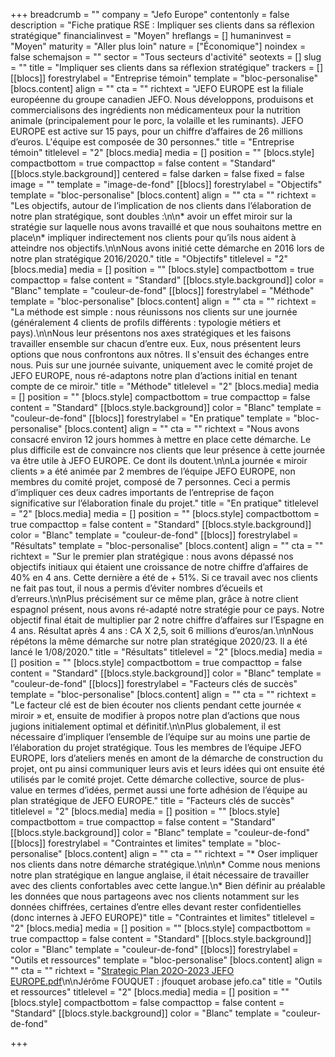 +++
breadcrumb = ""
company = "Jefo Europe"
contentonly = false
description = "Fiche pratique RSE : Impliquer ses clients dans sa réflexion stratégique"
financialinvest = "Moyen"
hreflangs = []
humaninvest = "Moyen"
maturity = "Aller plus loin"
nature = ["Économique"]
noindex = false
schemajson = ""
sector = "Tous secteurs d'activité"
seotexts = []
slug = ""
title = "Impliquer ses clients dans sa réflexion stratégique"
trackers = []
[[blocs]]
forestrylabel = "Entreprise témoin"
template = "bloc-personalise"
[blocs.content]
align = ""
cta = ""
richtext = "JEFO EUROPE est la filiale européenne du groupe canadien JEFO. Nous développons, produisons et commercialisons des ingrédients non médicamenteux pour la nutrition animale (principalement pour le porc, la volaille et les ruminants). JEFO EUROPE est active sur 15 pays, pour un chiffre d’affaires de 26 millions d’euros. L'équipe est composée de 30 personnes."
title = "Entreprise témoin"
titlelevel = "2"
[blocs.media]
media = []
position = ""
[blocs.style]
compactbottom = true
compacttop = false
content = "Standard"
[[blocs.style.background]]
centered = false
darken = false
fixed = false
image = ""
template = "image-de-fond"
[[blocs]]
forestrylabel = "Objectifs"
template = "bloc-personalise"
[blocs.content]
align = ""
cta = ""
richtext = "Les objectifs, autour de l’implication de nos clients dans l’élaboration de notre plan stratégique, sont doubles :\n\n* avoir un effet miroir sur la stratégie sur laquelle nous avons travaillé et que nous souhaitons mettre en place\n* impliquer indirectement nos clients pour qu’ils nous aident à atteindre nos objectifs.\n\nNous avons initié cette démarche en 2016 lors de notre plan stratégique 2016/2020."
title = "Objectifs"
titlelevel = "2"
[blocs.media]
media = []
position = ""
[blocs.style]
compactbottom = true
compacttop = false
content = "Standard"
[[blocs.style.background]]
color = "Blanc"
template = "couleur-de-fond"
[[blocs]]
forestrylabel = "Méthode"
template = "bloc-personalise"
[blocs.content]
align = ""
cta = ""
richtext = "La méthode est simple : nous réunissons nos clients sur une journée (généralement 4 clients de profils différents : typologie métiers et pays).\n\nNous leur présentons nos axes stratégiques et les faisons travailler ensemble sur chacun d’entre eux. Eux, nous présentent leurs options que nous confrontons aux nôtres. Il s'ensuit des échanges entre nous. Puis sur une journée suivante, uniquement avec le comité projet de JEFO EUROPE, nous ré-adaptons notre plan d’actions initial en tenant compte de ce miroir."
title = "Méthode"
titlelevel = "2"
[blocs.media]
media = []
position = ""
[blocs.style]
compactbottom = true
compacttop = false
content = "Standard"
[[blocs.style.background]]
color = "Blanc"
template = "couleur-de-fond"
[[blocs]]
forestrylabel = "En pratique"
template = "bloc-personalise"
[blocs.content]
align = ""
cta = ""
richtext = "Nous avons consacré environ 12 jours hommes à mettre en place cette démarche. Le plus difficile est de convaincre nos clients que leur présence à cette journée va être utile à JEFO EUROPE. Ce dont ils doutent.\n\nLa journée « miroir clients » a été animée par 2 membres de l’équipe JEFO EUROPE, non membres du comité projet, composé de 7 personnes. Ceci a permis d’impliquer ces deux cadres importants de l’entreprise de façon significative sur l’élaboration finale du projet."
title = "En pratique"
titlelevel = "2"
[blocs.media]
media = []
position = ""
[blocs.style]
compactbottom = true
compacttop = false
content = "Standard"
[[blocs.style.background]]
color = "Blanc"
template = "couleur-de-fond"
[[blocs]]
forestrylabel = "Résultats"
template = "bloc-personalise"
[blocs.content]
align = ""
cta = ""
richtext = "Sur le premier plan stratégique : nous avons dépassé nos objectifs initiaux qui étaient une croissance de notre chiffre d’affaires de 40% en 4 ans. Cette dernière a été de + 51%. Si ce travail avec nos clients ne fait pas tout, il nous a permis d’éviter nombres d’écueils et d’erreurs.\n\nPlus précisément sur ce même plan, grâce à notre client espagnol présent, nous avons ré-adapté notre stratégie pour ce pays. Notre objectif final était de multiplier par 2 notre chiffre d’affaires sur l’Espagne en 4 ans. Résultat après 4 ans : CA X 2,5, soit 6 millions d’euros/an.\n\nNous répétons la même démarche sur notre plan stratégique 2020/23. Il a été lancé le 1/08/2020."
title = "Résultats"
titlelevel = "2"
[blocs.media]
media = []
position = ""
[blocs.style]
compactbottom = true
compacttop = false
content = "Standard"
[[blocs.style.background]]
color = "Blanc"
template = "couleur-de-fond"
[[blocs]]
forestrylabel = "Facteurs clés de succès"
template = "bloc-personalise"
[blocs.content]
align = ""
cta = ""
richtext = "Le facteur clé est de bien écouter nos clients pendant cette journée « miroir » et, ensuite de modifier à propos notre plan d’actions que nous jugions initialement optimal et définitif.\n\nPlus globalement, il est nécessaire d’impliquer l’ensemble de l’équipe sur au moins une partie de l’élaboration du projet stratégique. Tous les membres de l’équipe JEFO EUROPE, lors d’ateliers menés en amont de la démarche de construction du projet, ont pu ainsi communiquer leurs avis et leurs idées qui ont ensuite été utilisés par le comité projet. Cette démarche collective, source de plus-value en termes d’idées, permet aussi une forte adhésion de l’équipe au plan stratégique de JEFO EUROPE."
title = "Facteurs clés de succès"
titlelevel = "2"
[blocs.media]
media = []
position = ""
[blocs.style]
compactbottom = true
compacttop = false
content = "Standard"
[[blocs.style.background]]
color = "Blanc"
template = "couleur-de-fond"
[[blocs]]
forestrylabel = "Contraintes et limites"
template = "bloc-personalise"
[blocs.content]
align = ""
cta = ""
richtext = "* Oser impliquer nos clients dans notre démarche stratégique.\n\n\n* Comme nous menions notre plan stratégique en langue anglaise, il était nécessaire de travailler avec des clients confortables avec cette langue.\n* Bien définir au préalable les données que nous partageons avec nos clients notamment sur les données chiffrées, certaines d’entre elles devant rester confidentielles (donc internes à JEFO EUROPE)"
title = "Contraintes et limites"
titlelevel = "2"
[blocs.media]
media = []
position = ""
[blocs.style]
compactbottom = true
compacttop = false
content = "Standard"
[[blocs.style.background]]
color = "Blanc"
template = "couleur-de-fond"
[[blocs]]
forestrylabel = "Outils et ressources"
template = "bloc-personalise"
[blocs.content]
align = ""
cta = ""
richtext = "[Strategic Plan 202O-2023 JEFO EUROPE.pdf](https://drive.google.com/file/d/13gd1OrCN7i_9IexWNR4ez2tFjMjzQs2y/view?usp=sharing)\n\nJérôme FOUQUET : jfouquet arobase jefo.ca"
title = "Outils et ressources"
titlelevel = "2"
[blocs.media]
media = []
position = ""
[blocs.style]
compactbottom = false
compacttop = false
content = "Standard"
[[blocs.style.background]]
color = "Blanc"
template = "couleur-de-fond"

+++
